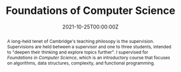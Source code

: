 ---
title: Foundations of Computer Science

event: Foundations of Computer Science
event_url: https://www.cl.cam.ac.uk/teaching/2223/FoundsCS/

location: Cambridge Computer Lab
address:
  street: 15 JJ Thomson Ave
  city: Cambridge
  region: Cambridgeshire
  postcode: CB3 0FD
  country: United Kingdom

summary: Supervisor for Clare, Emmanuel, and Selwyn Colleges in Foundations of Computer Science.
abstract: A long-held tenet of Cambridge's teaching philosopy is the supervision. Supervisions are held between a supervisor and one to three students, intended to "deepen their thinking and explore topics further". I supervised for *Foundations in Computer Science*, which is an introductory course that focuses on algorithms, data structures, complexity, and functional programming.

# Talk start and end times.
#   End time can optionally be hidden by prefixing the line with `#`.
date: '2021-10-25T00:00:00Z'
date_end: '2021-11-09T00:00:00Z'
all_day: false

# Schedule page publish date (NOT talk date).
publishDate: '2021-11-09T00:00:00Z'

authors: []
tags: []

# Is this a featured talk? (true/false)
featured: false

image:
  caption: Syllabus for the Foundations in Computer Science Course
  focal_point: Right

links:
url_code: ''
url_pdf: ''
url_slides: ''
url_video: ''

# Markdown Slides (optional).
#   Associate this talk with Markdown slides.
#   Simply enter your slide deck's filename without extension.
#   E.g. `slides = "example-slides"` references `content/slides/example-slides.md`.
#   Otherwise, set `slides = ""`.
slides: ""

# Projects (optional).
#   Associate this post with one or more of your projects.
#   Simply enter your project's folder or file name without extension.
#   E.g. `projects = ["internal-project"]` references `content/project/deep-learning/index.md`.
#   Otherwise, set `projects = []`.
projects: []
---